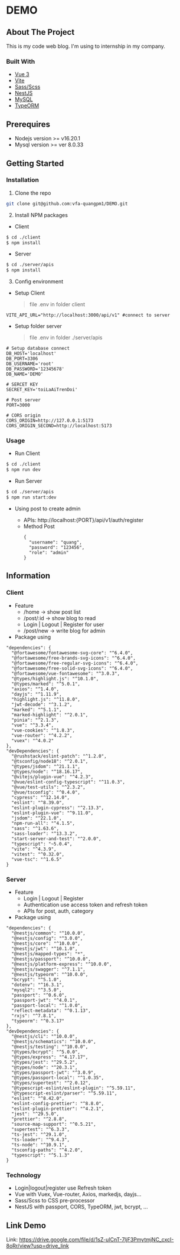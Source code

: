 # DEMO

## About The Project

This is my code web blog. I'm using to internship in my company.

### Built With

- [Vue 3][Vue-url]
- [Vite][Vite-url]
- [Sass/Scss][Sass-url]
- [NestJS][Nest-url]
- [MySQL][Mysql-url]
- [TypeORM][TypeORM-url]

## Prerequires

- Nodejs version >= v16.20.1
- Mysql version >= ver 8.0.33

## Getting Started

### Installation

1. Clone the repo

```bash
git clone git@github.com:vfa-quangpm1/DEMO.git
```

2. Install NPM packages

- Client

```bash
$ cd ./client
$ npm install
```

- Server

```bash
$ cd ./server/apis
$ npm install
```

3. Config environment

- Setup Client
  > file .env in folder client

```
VITE_API_URL="http://localhost:3000/api/v1" #connect to server
```

- Setup folder server
  > file .env in folder ./server/apis

```
# Setup database connect
DB_HOST='localhost'
DB_PORT=3306
DB_USERNAME='root'
DB_PASSWORD='12345678'
DB_NAME='DEMO'

# SERCET KEY
SECRET_KEY='toiLaAiTrenDoi'

# Post server
PORT=3000

# CORS origin
CORS_ORIGIN=http://127.0.0.1:5173
CORS_ORIGIN_SECOND=http://localhost:5173
```

### Usage

- Run Client

```bash
$ cd ./client
$ npm run dev
```

- Run Server

```bash
$ cd ./server/apis
$ npm run start:dev
```

- Using post to create admin

  - APIs: http://localhost:{PORT}/api/v1/auth/register
  - Method Post
    ```
    {
      "username": "quang",
      "password": "123456",
      "role": "admin"
    }
    ```

## Information

### Client

- Feature
  - /home -> show post list
  - /post/:id -> show blog to read
  - Login | Logout | Register for user
  - /post/new -> write blog for admin
- Package using

```
"dependencies": {
  "@fortawesome/fontawesome-svg-core": "^6.4.0",
  "@fortawesome/free-brands-svg-icons": "^6.4.0",
  "@fortawesome/free-regular-svg-icons": "^6.4.0",
  "@fortawesome/free-solid-svg-icons": "^6.4.0",
  "@fortawesome/vue-fontawesome": "^3.0.3",
  "@types/highlight.js": "^10.1.0",
  "@types/marked": "^5.0.1",
  "axios": "^1.4.0",
  "dayjs": "^1.11.9",
  "highlight.js": "^11.8.0",
  "jwt-decode": "^3.1.2",
  "marked": "^5.1.1",
  "marked-highlight": "^2.0.1",
  "pinia": "^2.1.3",
  "vue": "^3.3.4",
  "vue-cookies": "^1.8.3",
  "vue-router": "^4.2.2",
  "vuex": "^4.0.2"
},
"devDependencies": {
  "@rushstack/eslint-patch": "^1.2.0",
  "@tsconfig/node18": "^2.0.1",
  "@types/jsdom": "^21.1.1",
  "@types/node": "^18.16.17",
  "@vitejs/plugin-vue": "^4.2.3",
  "@vue/eslint-config-typescript": "^11.0.3",
  "@vue/test-utils": "^2.3.2",
  "@vue/tsconfig": "^0.4.0",
  "cypress": "^12.14.0",
  "eslint": "^8.39.0",
  "eslint-plugin-cypress": "^2.13.3",
  "eslint-plugin-vue": "^9.11.0",
  "jsdom": "^22.1.0",
  "npm-run-all": "^4.1.5",
  "sass": "^1.63.6",
  "sass-loader": "^13.3.2",
  "start-server-and-test": "^2.0.0",
  "typescript": "~5.0.4",
  "vite": "^4.3.9",
  "vitest": "^0.32.0",
  "vue-tsc": "^1.6.5"
}
```

### Server

- Feature
  - Login | Logout | Register
  - Authentication use access token and refresh token
  - APIs for post, auth, category
- Package using

```
"dependencies": {
  "@nestjs/common": "^10.0.0",
  "@nestjs/config": "^3.0.0",
  "@nestjs/core": "^10.0.0",
  "@nestjs/jwt": "^10.1.0",
  "@nestjs/mapped-types": "*",
  "@nestjs/passport": "^10.0.0",
  "@nestjs/platform-express": "^10.0.0",
  "@nestjs/swagger": "^7.1.1",
  "@nestjs/typeorm": "^10.0.0",
  "bcrypt": "^5.1.0",
  "dotenv": "^16.3.1",
  "mysql2": "^3.5.0",
  "passport": "^0.6.0",
  "passport-jwt": "^4.0.1",
  "passport-local": "^1.0.0",
  "reflect-metadata": "^0.1.13",
  "rxjs": "^7.8.1",
  "typeorm": "^0.3.17"
},
"devDependencies": {
  "@nestjs/cli": "^10.0.0",
  "@nestjs/schematics": "^10.0.0",
  "@nestjs/testing": "^10.0.0",
  "@types/bcrypt": "^5.0.0",
  "@types/express": "^4.17.17",
  "@types/jest": "^29.5.2",
  "@types/node": "^20.3.1",
  "@types/passport-jwt": "^3.0.9",
  "@types/passport-local": "^1.0.35",
  "@types/supertest": "^2.0.12",
  "@typescript-eslint/eslint-plugin": "^5.59.11",
  "@typescript-eslint/parser": "^5.59.11",
  "eslint": "^8.42.0",
  "eslint-config-prettier": "^8.8.0",
  "eslint-plugin-prettier": "^4.2.1",
  "jest": "^29.5.0",
  "prettier": "^2.8.8",
  "source-map-support": "^0.5.21",
  "supertest": "^6.3.3",
  "ts-jest": "^29.1.0",
  "ts-loader": "^9.4.3",
  "ts-node": "^10.9.1",
  "tsconfig-paths": "^4.2.0",
  "typescript": "^5.1.3"
}
```

### Technology

- Login|logout|register use Refresh token
- Vue with Vuex, Vue-router, Axios, markedjs, dayjs...
- Sass/Scss to CSS pre-processor
- NestJS with passport, CORS, TypeORM, jwt, bcrypt, ...

## Link Demo

Link: https://drive.google.com/file/d/1sZ-uICnT-7ljF3PmytmjNC_cxcI-8oRr/view?usp=drive_link

<!-- MARKDOWN LINKS & IMAGES -->
<!-- https://www.markdownguide.org/basic-syntax/#reference-style-links -->

[Vue-url]: https://vuejs.org/
[Vite-url]: https://vitejs.dev/guide/
[Nest-url]: https://nestjs.com/
[Sass-url]: https://sass-lang.com/documentation/style-rules/declarations/
[Mysql-url]: https://www.mysql.com/
[TypeORM-url]: https://typeorm.io/
